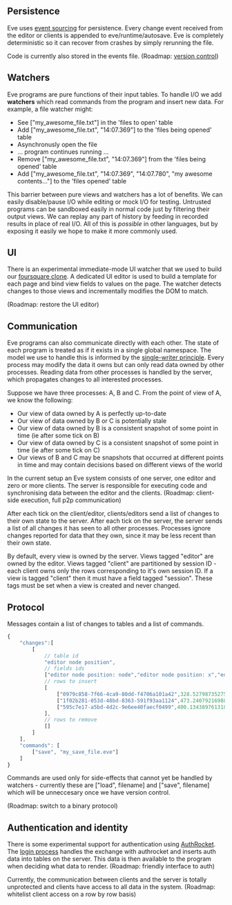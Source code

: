 ## Persistence

Eve uses [event sourcing](http://www.confluent.io/blog/making-sense-of-stream-processing/) for persistence. Every change event received from the editor or clients is appended to eve/runtime/autosave. Eve is completely deterministic so it can recover from crashes by simply rerunning the file.

Code is currently also stored in the events file. (Roadmap: [version control](http://incidentalcomplexity.com/2015/04/22/version-control/))

## Watchers

Eve programs are pure functions of their input tables. To handle I/O we add __watchers__ which read commands from the program and insert new data. For example, a file watcher might:

* See ["my_awesome_file.txt"] in the 'files to open' table
* Add ["my_awesome_file.txt", "14:07.369"] to the 'files being opened' table
* Asynchronusly open the file
* ... program continues running ...
* Remove ["my_awesome_file.txt", "14:07.369"] from the 'files being opened' table
* Add ["my_awesome_file.txt", "14:07.369", "14:07.780", "my awesome contents..."] to the 'files opened' table

This barrier between pure views and watchers has a lot of benefits. We can easily disable/pause I/O while editing or mock I/O for testing. Untrusted programs can be sandboxed easily in normal code just by filtering their output views. We can replay any part of history by feeding in recorded results in place of real I/O. All of this is _possible_ in other languages, but by exposing it easily we hope to make it more commonly used.

## UI

There is an experimental immediate-mode UI watcher that we used to build our [foursquare clone](http://incidentalcomplexity.com/2015/07/02/march-april-may-june/). A dedicated UI editor is used to build a template for each page and bind view fields to values on the page. The watcher detects changes to those views and incrementally modifies the DOM to match.

(Roadmap: restore the UI editor)

## Communication

Eve programs can also communicate directly with each other. The state of each program is treated as if it exists in a single global namespace. The model we use to handle this is informed by the [single-writer principle](http://mechanical-sympathy.blogspot.com/2011/09/single-writer-principle.html). Every process may modify the data it owns but can only read data owned by other processes. Reading data from other processes is handled by the server, which propagates changes to all interested processes.

Suppose we have three processes: A, B and C. From the point of view of A, we know the following:

* Our view of data owned by A is perfectly up-to-date
* Our view of data owned by B or C is potentially stale
* Our view of data owned by B is a consistent snapshot of some point in time (ie after some tick on B)
* Our view of data owned by C is a consistent snapshot of some point in time (ie after some tick on C)
* Our views of B and C may be snapshots that occurred at different points in time and may contain decisions based on different views of the world

In the current setup an Eve system consists of one server, one editor and zero or more clients. The server is responsible for executing code and synchronising data between the editor and the clients. (Roadmap: client-side execution, full p2p communication)

After each tick on the client/editor, clients/editors send a list of changes to their own state to the server. After each tick on the server, the server sends a list of all changes it has seen to all other processes. Processes ignore changes reported for data that they own, since it may be less recent than their own state.

By default, every view is owned by the server. Views tagged "editor" are owned by the editor. Views tagged "client" are partitioned by session ID - each client owns only the rows corresponding to it's own session ID. If a view is tagged "client" then it must have a field tagged "session". These tags must be set when a view is created and never changed.

## Protocol

Messages contain a list of changes to tables and a list of commands.

``` js
{
    "changes":[
        [
            // table id
            "editor node position",
            // fields ids
            ["editor node position: node","editor node position: x","editor node position: y"],
            // rows to insert
            [
                ["0979c858-7f66-4ca9-80dd-f4706a101a42",328.52798735275485,225.23641929236112],
                ["1f02b281-053d-48bd-8363-591f93aa1124",473.2407921698831,340.2223032513399],
                ["595c7e17-a5bd-4d2c-9e6ee40faecf0499",400.13438976131897,282.7293612718505]
            ],
            // rows to remove
            []
        ]
    ],
    "commands": [
        ["save", "my_save_file.eve"]
    ]
}
```

Commands are used only for side-effects that cannot yet be handled by watchers - currently these are ["load", filename] and ["save", filename] which will be unneccesary once we have version control.

(Roadmap: switch to a binary protocol)

## Authentication and identity

There is some experimental support for authentication using [AuthRocket](https://authrocket.com/). The [login process](../runtime/src/login.rs) handles the exchange with authrocket and inserts auth data into tables on the server. This data is then available to the program when deciding what data to render. (Roadmap: friendly interface to auth)

Currently, the communication between clients and the server is totally unprotected and clients have access to all data in the system. (Roadmap: whitelist client access on a row by row basis)

